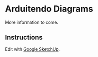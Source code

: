 # Arduitendo Diagrams
More information to come.

## Instructions
Edit with [Google SketchUp](www.google.com/sketchup/download/).